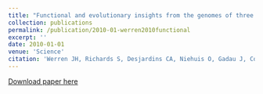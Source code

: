 ```yaml
---
title: "Functional and evolutionary insights from the genomes of three parasitoid <i>Nasonia species</i>"
collection: publications
permalink: /publication/2010-01-werren2010functional
excerpt: ''
date: 2010-01-01
venue: 'Science'
citation: 'Werren JH, Richards S, Desjardins CA, Niehuis O, Gadau J, Colbourne JK, ..., <b>Pejaver V</b>, ..., Wyder S, Yamada T, Yi SV, Zecher CN, Zhang L, Gibbs RA (2010) Functional and evolutionary insights from the genomes of three parasitoid <i>Nasonia species</i>. <i>Science</i> 327(5963) 343-348.'
---
```

[Download paper here](http://vpejaver.github.io/files/2010-01-werren2010functional.pdf)

